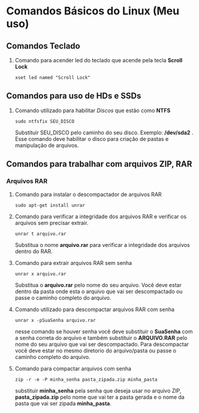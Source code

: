 # Comandos Básicos do Linux (Meu uso)

## Comandos Teclado

1. Comando para acender led do teclado que acende pela tecla **Scroll Lock**
    ```
    xset led named "Scroll Lock"
    ```



## Comandos para uso de HDs e SSDs

1. Comando utilizado para habilitar *Discos* que estão como **NTFS**
    ```
    sudo ntfsfix SEU_DISCO
    ```
    Substituir SEU_DISCO pelo caminho do seu disco. Exemplo: **/dev/sda2**  . Esse comando deve habilitar o disco para criação de pastas e manipulação de arquivos.


## Comandos para trabalhar com arquivos ZIP, RAR

### Arquivos RAR
1. Comando para instalar o descompactador de arquivos RAR
   ```
   sudo apt-get install unrar
   ```

2. Comando para verificar a integridade dos arquivos RAR e verificar os arquivos sem precisar extrair.
   ```
   unrar t arquivo.rar
   ```
   Substitua o nome **arquivo.rar** para verificar a integridade dos arquivos dentro do RAR.

3. Comando para extrair arquivos RAR sem senha
   ```
   unrar x arquivo.rar
   ```
   Substitua o **arquivo.rar** pelo nome do seu arquivo. Você deve estar dentro da pasta onde esta o arquivo que vai ser descompactado ou passe o caminho completo do arquivo.

4. Comando utilizado para descompactar arquivos RAR com senha
    ```
    unrar x -pSuaSenha arquivo.rar
    ```
    nesse comando se houver senha você deve substituir o **SuaSenha** com a senha correta do arquivo e também substituir o **ARQUIVO.RAR** pelo nome do seu arquivo que vai ser descompactado. Para descompactar você deve estar no mesmo diretorio do arquivo/pasta ou passe o caminho completo do arquivo.

5. Comando para compactar arquivos com senha
   ```
   zip -r -e -P minha_senha pasta_zipada.zip minha_pasta
   ``` 
   substituir **minha_senha** pela senha que deseja usar no arquivo ZIP, **pasta_zipada.zip** pelo nome que vai ter a pasta gerada e o nome da pasta que vai ser zipada **minha_pasta**.